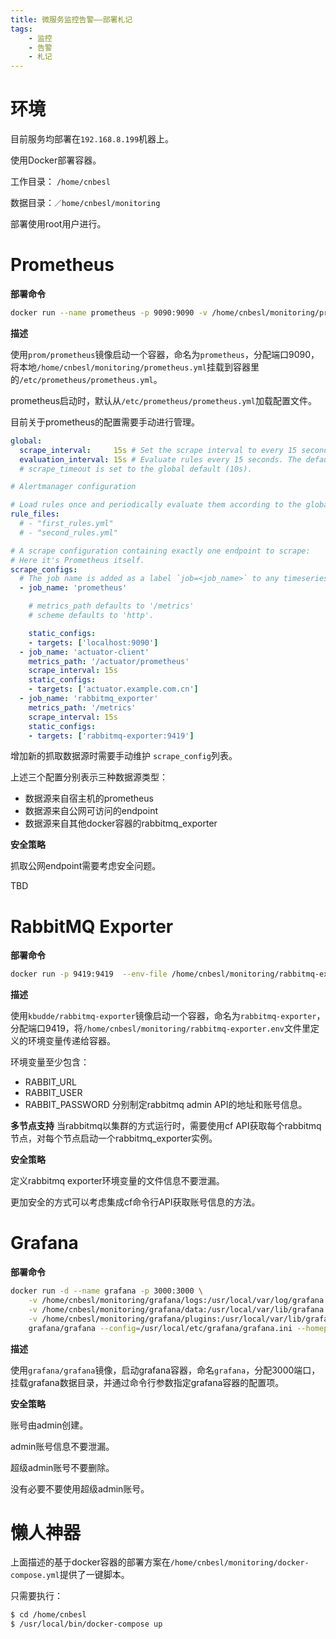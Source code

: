```yaml
---
title: 微服务监控告警——部署札记
tags:
    - 监控
    - 告警
    - 札记
---
```


# 环境

目前服务均部署在`192.168.8.199`机器上。

使用Docker部署容器。

工作目录： `/home/cnbesl`

数据目录：`／home/cnbesl/monitoring`

部署使用root用户进行。

# Prometheus
**部署命令**

```bash
docker run --name prometheus -p 9090:9090 -v /home/cnbesl/monitoring/prometheus.yml:/etc/prometheus/prometheus.yml prom/prometheus
```

**描述**

使用`prom/prometheus`镜像启动一个容器，命名为`prometheus`，分配端口9090，将本地`/home/cnbesl/monitoring/prometheus.yml`挂载到容器里的`/etc/prometheus/prometheus.yml`。

prometheus启动时，默认从`/etc/prometheus/prometheus.yml`加载配置文件。
 
目前关于prometheus的配置需要手动进行管理。

```yaml
global:
  scrape_interval:     15s # Set the scrape interval to every 15 seconds. Default is every 1 minute.
  evaluation_interval: 15s # Evaluate rules every 15 seconds. The default is every 1 minute.
  # scrape_timeout is set to the global default (10s).

# Alertmanager configuration

# Load rules once and periodically evaluate them according to the global 'evaluation_interval'.
rule_files:
  # - "first_rules.yml"
  # - "second_rules.yml"

# A scrape configuration containing exactly one endpoint to scrape:
# Here it's Prometheus itself.
scrape_configs:
  # The job name is added as a label `job=<job_name>` to any timeseries scraped from this config.
  - job_name: 'prometheus'

    # metrics_path defaults to '/metrics'
    # scheme defaults to 'http'.

    static_configs:
    - targets: ['localhost:9090']
  - job_name: 'actuator-client'
    metrics_path: '/actuator/prometheus'
    scrape_interval: 15s
    static_configs:
    - targets: ['actuator.example.com.cn']
  - job_name: 'rabbitmq_exporter'
    metrics_path: '/metrics'
    scrape_interval: 15s
    static_configs:
    - targets: ['rabbitmq-exporter:9419']
```

增加新的抓取数据源时需要手动维护 `scrape_config`列表。

上述三个配置分别表示三种数据源类型：
- 数据源来自宿主机的prometheus 
- 数据源来自公网可访问的endpoint
- 数据源来自其他docker容器的rabbitmq_exporter

**安全策略**

抓取公网endpoint需要考虑安全问题。

TBD

# RabbitMQ Exporter

**部署命令**

```bash
docker run -p 9419:9419  --env-file /home/cnbesl/monitoring/rabbitmq-exporter.env --name rabbitmq-exporter kbudde/rabbitmq-exporter
```

**描述**

使用`kbudde/rabbitmq-exporter`镜像启动一个容器，命名为`rabbitmq-exporter`，分配端口9419，将`/home/cnbesl/monitoring/rabbitmq-exporter.env`文件里定义的环境变量传递给容器。

环境变量至少包含：
- RABBIT_URL
- RABBIT_USER
- RABBIT_PASSWORD
分别制定rabbitmq admin API的地址和账号信息。

**多节点支持**
当rabbitmq以集群的方式运行时，需要使用cf API获取每个rabbitmq节点，对每个节点启动一个rabbitmq_exporter实例。

**安全策略**

定义rabbitmq exporter环境变量的文件信息不要泄漏。

更加安全的方式可以考虑集成cf命令行API获取账号信息的方法。

# Grafana

**部署命令**

```bash
docker run -d --name grafana -p 3000:3000 \
    -v /home/cnbesl/monitoring/grafana/logs:/usr/local/var/log/grafana \
    -v /home/cnbesl/monitoring/grafana/data:/usr/local/var/lib/grafana \
    -v /home/cnbesl/monitoring/grafana/plugins:/usr/local/var/lib/grafana/plugins \
    grafana/grafana --config=/usr/local/etc/grafana/grafana.ini --homepath /usr/local/share/grafana cfg:default.paths.logs=/usr/local/var/log/grafana cfg:default.paths.data=/usr/local/var/lib/grafana cfg:default.paths.plugins=/usr/local/var/lib/grafana/plugins
```

**描述**

使用`grafana/grafana`镜像，启动grafana容器，命名`grafana`，分配3000端口，挂载grafana数据目录，并通过命令行参数指定grafana容器的配置项。


**安全策略**

账号由admin创建。

admin账号信息不要泄漏。

超级admin账号不要删除。

没有必要不要使用超级admin账号。

# 懒人神器

上面描述的基于docker容器的部署方案在`/home/cnbesl/monitoring/docker-compose.yml`提供了一键脚本。

只需要执行：
```bash
$ cd /home/cnbesl
$ /usr/local/bin/docker-compose up
```




